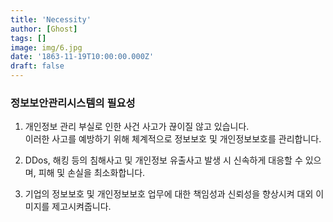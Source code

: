 ```yaml
---
title: 'Necessity'
author: [Ghost]
tags: []
image: img/6.jpg
date: '1863-11-19T10:00:00.000Z'
draft: false
---
```

### 정보보안관리시스템의 필요성 <br>

1. 개인정보 관리 부실로 인한 사건 사고가 끊이질 않고 있습니다. <br>이러한 사고를 예방하기 위해 체계적으로 정보보호 및 개인정보보호를 관리합니다.

2. DDos, 해킹 등의 침해사고 및 개인정보 유출사고 발생 시 신속하게 대응할 수 있으며, 피해 및 손실을 최소화합니다. 

3. 기업의 정보보호 및 개인정보보호 업무에 대한 책임성과 신뢰성을 향상시켜 대외 이미지를 제고시켜줍니다.
